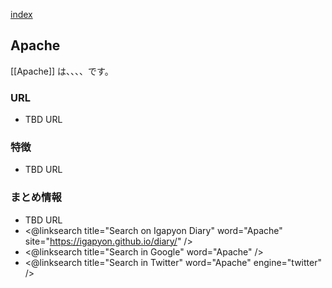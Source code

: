 [index](https://igapyon.github.io/diary/keyword/index.html)

## Apache

[[Apache]] は、、、、です。

### URL

* TBD URL

### 特徴

* TBD URL

### まとめ情報

* TBD URL
* <@linksearch title="Search on Igapyon Diary" word="Apache" site="https://igapyon.github.io/diary/" />
* <@linksearch title="Search in Google" word="Apache" />
* <@linksearch title="Search in Twitter" word="Apache" engine="twitter" />

